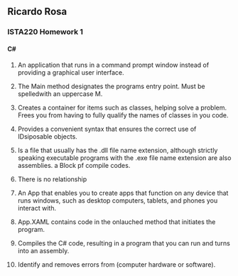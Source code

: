 ## Ricardo Rosa

### ISTA220 Homework 1

#### C# 


1. An application that runs in a command prompt window instead of providing a graphical user interface.

2. The Main method designates the programs entry point. Must be spelledwith an uppercase M.

3. Creates a container for items such as classes, helping solve a problem. Frees you from having to fully qualify the names of classes in you code.

4. Provides a convenient syntax that ensures the correct use of IDsiposable objects.

5. Is a file that usually has the .dll file name extension, although strictly speaking executable programs with the .exe file name extension are also assemblies. a Block pf compile codes.

6. There is no relationship

7. An App that enables you to create apps that function on any device that runs windows, such as desktop computers, tablets, and phones you interact with.

8. App.XAML contains code in the onlauched method that initiates the program.

9. Compiles the C# code, resulting in a program that you can run and turns into an assembly.

10. Identify and removes errors from (computer hardware or software).